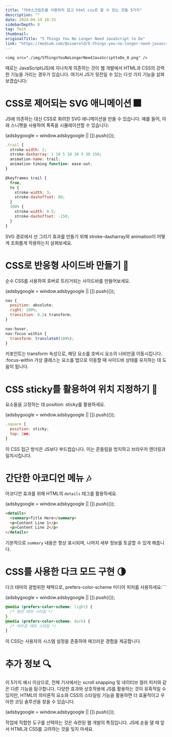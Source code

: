 ```yaml
---
title: "자바스크립트를 사용하지 않고 html css로 할 수 있는 것들 5가지"
description: ""
date: 2024-04-19 18:33
sidebarDepth: 0
tag: Tech
thumbnail: 
originalTitle: "5 Things You No Longer Need JavaScript to Do"
link: "https://medium.com/@xiuerold/5-things-you-no-longer-need-javascript-to-do-a4c21e4332ac"
---
```



`<img src="./img/5ThingsYouNoLongerNeedJavaScripttoDo_0.png" />`

때로는 JavaScript(JS)에 지나치게 의존하는 것이 웹 개발에서 HTML과 CSS의 강력한 기능을 가리는 경우가 있습니다. 여기서 JS가 뒷전일 수 있는 다섯 가지 기능을 살펴보겠습니다:

# CSS로 제어되는 SVG 애니메이션 🎆

JS에 의존하는 대신 CSS로 화려한 SVG 애니메이션을 만들 수 있습니다. 예를 들어, 아래 스니펫을 사용하여 폭죽을 시뮬레이션할 수 있습니다:

<!-- ui-log 수평형 -->
<ins class="adsbygoogle"
  style="display:block"
  data-ad-client="ca-pub-4877378276818686"
  data-ad-slot="9743150776"
  data-ad-format="auto"
  data-full-width-responsive="true"></ins>
<component is="script">
(adsbygoogle = window.adsbygoogle || []).push({});
</component>

```js
.trail {
  stroke-width: 2;
  stroke-dasharray: 1 10 5 10 10 5 30 150;
  animation-name: trail;
  animation-timing-function: ease-out;
}

@keyframes trail {
  from,
  to {
    stroke-width: 3;
    stroke-dashoffset: 80;
  }
  100% {
    stroke-width: 0.5;
    stroke-dashoffset: -150;
  }
}
```

SVG 경로에서 선 그리기 효과를 만들기 위해 stroke-dasharray와 animation이 어떻게 조화롭게 작용하는지 살펴보세요.

# CSS로 반응형 사이드바 만들기 📑

순수 CSS를 사용하여 호버로 트리거되는 사이드바를 만들어보세요.

<!-- ui-log 수평형 -->
<ins class="adsbygoogle"
  style="display:block"
  data-ad-client="ca-pub-4877378276818686"
  data-ad-slot="9743150776"
  data-ad-format="auto"
  data-full-width-responsive="true"></ins>
<component is="script">
(adsbygoogle = window.adsbygoogle || []).push({});
</component>

```js
nav {
  position: absolute;
  right: 100%;
  transition: 0.2s transform;
}

nav:hover,
nav:focus-within {
  transform: translateX(100%);
}
```

키포인트는 transform 속성으로, 해당 요소를 호버시 요소의 너비만큼 이동시킵니다. :focus-within 가상 클래스는 요소를 탭으로 이동할 때 사이드바 상태를 유지하는 데 도움이 됩니다.

# CSS sticky를 활용하여 위치 지정하기 📍

요소들을 고정하는 데 position: sticky를 활용하세요.

<!-- ui-log 수평형 -->
<ins class="adsbygoogle"
  style="display:block"
  data-ad-client="ca-pub-4877378276818686"
  data-ad-slot="9743150776"
  data-ad-format="auto"
  data-full-width-responsive="true"></ins>
<component is="script">
(adsbygoogle = window.adsbygoogle || []).push({});
</component>

```js
.square {
  position: sticky;
  top: 2em;
}
```

이 CSS 접근 방식은 JS보다 부드럽습니다. 이는 흔들림을 방지하고 브라우저 렌더링과 일치시킵니다.

# 간단한 아코디언 메뉴 🎶

아코디언 효과를 위해 HTML의 `details` 태그를 활용하세요.

<!-- ui-log 수평형 -->
<ins class="adsbygoogle"
  style="display:block"
  data-ad-client="ca-pub-4877378276818686"
  data-ad-slot="9743150776"
  data-ad-format="auto"
  data-full-width-responsive="true"></ins>
<component is="script">
(adsbygoogle = window.adsbygoogle || []).push({});
</component>

```html
<details>
  <summary>Title Here</summary>
  <p>Content Line 1</p>
  <p>Content Line 2</p>
</details>
```

기본적으로 `summary` 내용은 항상 표시되며, 나머지 세부 정보를 토글할 수 있게 해줍니다.

# CSS를 사용한 다크 모드 구현 🌗

다크 테마의 광범위한 채택으로, prefers-color-scheme 미디어 피처를 사용하세요:```

<!-- ui-log 수평형 -->
<ins class="adsbygoogle"
  style="display:block"
  data-ad-client="ca-pub-4877378276818686"
  data-ad-slot="9743150776"
  data-ad-format="auto"
  data-full-width-responsive="true"></ins>
<component is="script">
(adsbygoogle = window.adsbygoogle || []).push({});
</component>

```css
@media (prefers-color-scheme: light) {
  /* 밝은 테마 스타일 */
}
@media (prefers-color-scheme: dark) {
  /* 어두운 테마 스타일 */
}
```

이 CSS는 사용자의 시스템 설정을 존중하여 매끄러운 경험을 제공합니다.

# 추가 정보 🔍

이 5가지 예시 이상으로, 전체 기사에서는 scroll snapping 및 네이티브 컬러 피커와 같은 다른 기능을 탐구합니다. 다양한 효과와 상호작용에 JS를 활용하는 것이 유혹적일 수 있지만, HTML의 의미론적 요소와 CSS의 스타일링 기능을 활용하면 더 효율적이고 우아한 코딩 솔루션을 찾을 수 있습니다.

<!-- ui-log 수평형 -->
<ins class="adsbygoogle"
  style="display:block"
  data-ad-client="ca-pub-4877378276818686"
  data-ad-slot="9743150776"
  data-ad-format="auto"
  data-full-width-responsive="true"></ins>
<component is="script">
(adsbygoogle = window.adsbygoogle || []).push({});
</component>

작업에 적합한 도구를 선택하는 것은 숙련된 웹 개발의 특징입니다. JS에 손을 댈 때 앞서 HTML과 CSS를 고려하는 것을 잊지 마세요.